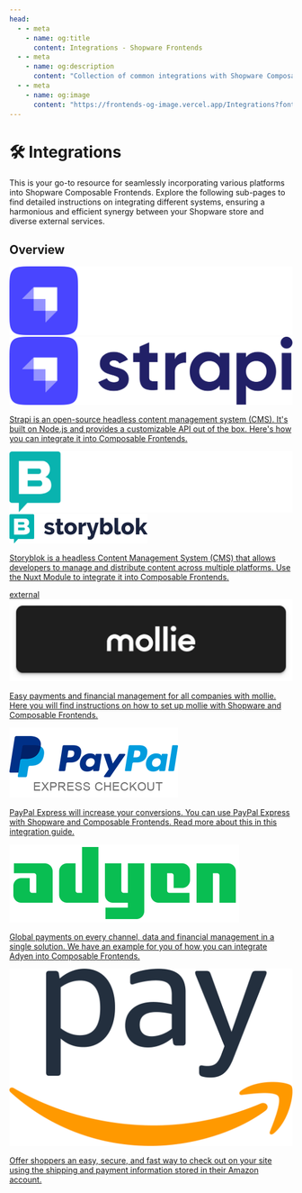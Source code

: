 ```yaml
---
head:
  - - meta
    - name: og:title
      content: Integrations - Shopware Frontends
  - - meta
    - name: og:description
      content: "Collection of common integrations with Shopware Composable Frontends."
  - - meta
    - name: og:image
      content: "https://frontends-og-image.vercel.app/Integrations?fontSize=150px"
---
```


# 🛠️ Integrations

This is your go-to resource for seamlessly incorporating various platforms into Shopware Composable Frontends. Explore the following sub-pages to find detailed instructions on integrating different systems,
ensuring a harmonious and efficient synergy between your Shopware store and diverse external services.

## Overview

<div class="grid grid-cols-1 lg:grid-cols-2 gap-4 place-items-center">
  <div>
    <a href="cms/strapi.html" class="block max-w-sm p-6 bg-white border border-gray-200 rounded-lg shadow text-gray-700 hover:bg-gray-100 dark:bg-#242424 dark:border-#363636 dark:border-solid dark:hover:bg-#282828 my-5 text-center">
      <span class="hidden dark:block mb-2 text-2xl font-bold tracking-tight text-gray-900"><img src="../../.assets/cms-icons/Strapi.full.logo.light.png" alt="Strapi Logo" class="my-8 h-14 inline" /></span>
      <span class="block dark:hidden mb-2 text-2xl font-bold tracking-tight text-gray-900"><img src="../../.assets/cms-icons/Strapi.full.logo.dark.png" alt="Strapi Logo" class="my-8 h-14 inline" /></span>
      <p class="font-normal text-gray-700 dark:text-gray-400 h-40">Strapi is an open-source headless content management system (CMS). It's built on Node.js and provides a customizable API out of the box. Here's how you can integrate it into Composable Frontends.</p>
    </a>
  </div>
  <div>
    <a href="cms/storyblok.html" class="block max-w-sm p-6 bg-white border border-gray-200 rounded-lg shadow text-gray-700 hover:bg-gray-100 dark:bg-#242424 dark:border-#363636 dark:border-solid dark:hover:bg-#282828 my-5 text-center">
      <span class="hidden dark:block mb-2 text-2xl font-bold tracking-tight text-gray-900 dark:text-white"><img src="../../.assets/cms-icons/storyblok.light.svg" alt="storyblok Logo" class="my-8 h-14 inline" /></span>
      <span class="block dark:hidden mb-2 text-2xl font-bold tracking-tight text-gray-900 dark:text-white"><img src="../../.assets/cms-icons/storyblok.dark.svg" alt="storyblok Logo" class="my-8 h-14 inline" /></span>
      <p class="font-normal text-gray-700 dark:text-gray-400 h-40">Storyblok is a headless Content Management System (CMS) that allows developers to manage and distribute content across multiple platforms. Use the Nuxt Module to integrate it into Composable Frontends.</p>
    </a>
  </div>
  <div>
    <a href="https://github.com/mollie/Shopware6Composables" target="_blank" class="relative block max-w-sm p-6 bg-white border border-gray-200 rounded-lg shadow text-gray-700 hover:bg-gray-100 dark:bg-#242424 dark:border-#363636 dark:border-solid dark:hover:bg-#282828 mb-5 text-center">
    <span class="absolute bg-yellow-100 text-yellow-800 text-xs font-medium me-2 px-2.5 py-0.5 rounded-sm dark:bg-yellow-900 dark:text-yellow-300 no-underline">external</span>
      <span class="mb-2 text-2xl font-bold tracking-tight text-gray-900 dark:text-white"><img src="../../.assets/payment-icons/mollie.webp" alt="mollie Logo" class="my-8 h-20 inline"/></span>
        <p class="font-normal text-gray-700 dark:text-gray-400 h-40">Easy payments and financial management for all companies with mollie. Here you will find instructions on how to set up mollie with Shopware and Composable Frontends.</p>
    </a>
  </div>
  <div>
    <a href="payments/paypal-express.html" class="block max-w-sm p-6 bg-white border border-gray-200 rounded-lg shadow text-gray-700 hover:bg-gray-100 dark:bg-#242424 dark:border-#363636 dark:border-solid dark:hover:bg-#282828 mb-5 text-center">
      <span class="mb-2 text-2xl font-bold tracking-tight text-gray-900 dark:text-white"><img src="../../.assets/payment-icons/paypal-express.png" alt="PayPal Express Logo" class="my-8 h-20 inline" /></span>
      <p class="font-normal text-gray-700 dark:text-gray-400 h-40">PayPal Express will increase your conversions. You can use PayPal Express with Shopware and Composable Frontends. Read more about this in this integration guide.</p>
    </a>
  </div>
  <div>
    <a href="payments/adyen.html" class="block max-w-sm p-6 bg-white border border-gray-200 rounded-lg shadow text-gray-700 hover:bg-gray-100 dark:bg-#242424 dark:border-#363636 dark:border-solid dark:hover:bg-#282828 mb-5 text-center">
      <span class="mb-2 text-2xl font-bold tracking-tight text-gray-900 dark:text-white"><img src="../../.assets/payment-icons/adyen.png" alt="Adyen Logo" class="my-8 h-20 inline" /></span>
      <p class="font-normal text-gray-700 dark:text-gray-400 h-40">Global payments on every channel, data and financial management in a single solution. We have an example for you of how you can integrate Adyen into Composable Frontends.</p>
    </a>
  </div>
  <div>
    <a href="payments/amazon-pay.html" class="block max-w-sm p-6 bg-white border border-gray-200 rounded-lg shadow text-gray-700 hover:bg-gray-100 dark:bg-#242424 dark:border-#363636 dark:border-solid dark:hover:bg-#282828 mb-5 text-center">
      <span class="mb-2 text-2xl font-bold tracking-tight text-gray-900 dark:text-white"><img src="../../.assets/payment-icons/amazon-pay.png" alt="Adyen Logo" class="my-8 h-20 inline" /></span>
      <p class="font-normal text-gray-700 dark:text-gray-400 h-40">Offer shoppers an easy, secure, and fast way to check out on your site using the shipping and payment information stored in their Amazon account.</p>
    </a>
  </div>
</div>
